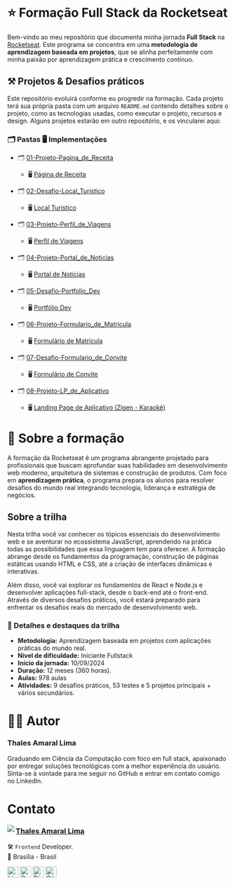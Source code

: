 # ⭐ Formação Full Stack da Rocketseat

Bem-vindo ao meu repositório que documenta minha jornada **Full Stack** na [Rocketseat](https://www.rocketseat.com.br/). Este programa se concentra em uma **metodologia de aprendizagem baseada em projetos**, que se alinha perfeitamente com minha paixão por aprendizagem prática e crescimento contínuo.

## ⚒️ Projetos & Desafios práticos

Este repositório evoluirá conforme eu progredir na formação. Cada projeto terá sua própria pasta com um arquivo `README.md` contendo detalhes sobre o projeto, como as tecnologias usadas, como executar o projeto, recursos e design. Alguns projetos estarão em outro repositório, e os vincularei aqui:

### **🗂️ Pastas 🖥️ Implementações**
- 🗂️ [01-Projeto-Pagina_de_Receita](01-Projeto-Pagina_de_Receita)
  - 🖥️ <a href="https://thalesamaral.github.io/Rocketseat-Full_Stack/01-Projeto-Pagina_de_Receita">Página de Receita</a>

- 🗂️ [02-Desafio-Local_Turistico](02-Desafio-Local_Turistico)
  - 🖥️ <a href="https://thalesamaral.github.io/Rocketseat-Full_Stack/02-Desafio-Local_Turistico">Local Turístico</a>
- 🗂️ [03-Projeto-Perfil_de_Viagens](03-Projeto-Perfil_de_Viagens)
  - 🖥️ <a href="https://thalesamaral.github.io/Rocketseat-Full_Stack/03-Projeto-Perfil_de_Viagens">Perfil de Viagens</a>
- 🗂️ [04-Projeto-Portal_de_Noticias](04-Projeto-Portal_de_Noticias)
  - 🖥️ <a href="https://thalesamaral.github.io/Rocketseat-Full_Stack/04-Projeto-Portal_de_Noticias">Portal de Notícias</a>
- 🗂️ [05-Desafio-Portfolio_Dev](05-Desafio-Portfolio_Dev)
  - 🖥️ <a href="https://thalesamaral.github.io/Rocketseat-Full_Stack/05-Desafio-Portfolio_Dev">Portfólio Dev</a>
- 🗂️ [06-Projeto-Formulario_de_Matricula](06-Projeto-Formulario_de_Matricula)
  - 🖥️ <a href="https://thalesamaral.github.io/Rocketseat-Full_Stack/06-Projeto-Formulario_de_Matricula">Formulário de Matrícula</a>
- 🗂️ [07-Desafio-Formulario_de_Convite](07-Desafio-Formulario_de_Convite)
  - 🖥️ <a href="https://thalesamaral.github.io/Rocketseat-Full_Stack/07-Desafio-Formulario_de_Convite">Formulário de Convite</a>
- 🗂️ [08-Projeto-LP_de_Aplicativo](08-Projeto-LP_de_Aplicativo)
  - 🖥️ <a href="https://thalesamaral.github.io/Rocketseat-Full_Stack/08-Projeto-LP_de_Aplicativo">Landing Page de Aplicativo (Zigen - Karaokê)</a>

# 📝 Sobre a formação
A formação da Rocketseat é um programa abrangente projetado para profissionais que buscam aprofundar suas habilidades em desenvolvimento web moderno, arquitetura de sistemas e construção de produtos. Com foco em **aprendizagem prática**, o programa prepara os alunos para resolver desafios do mundo real integrando tecnologia, liderança e estratégia de negócios.

## Sobre a trilha
Nesta trilha você vai conhecer os tópicos essenciais do desenvolvimento web e se aventurar no ecossistema JavaScript, aprendendo na prática todas as possibilidades que essa linguagem tem para oferecer. A formação abrange desde os fundamentos da programação, construção de páginas estáticas usando HTML e CSS, até a criação de interfaces dinâmicas e interativas.

Além disso, você vai explorar os fundamentos de React e Node.js e desenvolver aplicações full-stack, desde o back-end até o front-end. Através de diversos desafios práticos, você estará preparado para enfrentar os desafios reais do mercado de desenvolvimento web.


### 📖 Detalhes e destaques da trilha
- **Metodologia:** Aprendizagem baseada em projetos com aplicações práticas do mundo real.
- **Nível de dificuldade:** Iniciante Fullstack
- **Início da jornada:** 10/09/2024
- **Duração:** 12 meses (360 horas).
- **Aulas:** 978 aulas
- **Atividades:** 9 desafios práticos, 53 testes e 5 projetos principais + vários secundários.

# 👨‍💻 Autor

### Thales Amaral Lima
Graduando em Ciência da Computação com foco em full stack, apaixonado por entregar soluções tecnológicas com a melhor experiência do usuário.
Sinta-se à vontade para me seguir no GitHub e entrar em contato comigo no LinkedIn.

# Contato

<img align="left" src="https://www.github.com/thalesamaral.png?size=150">

### [**Thales Amaral Lima**](https://github.com/thalesamaral)

🛠 `Frontend` Developer. <br>
📍 Brasília - Brasil

<a href="https://www.linkedin.com/in/thales-amaral-lima"><img src="https://img.shields.io/badge/LinkedIn-0077B5?style=flat&logo=linkedin&logoColor=white" alt="LinkedIn Badge" height="25"></a>&nbsp;<a href="mailto:thaleslima225@gmail.com"><img src="https://img.shields.io/badge/Gmail-D14836?style=flat&logo=gmail&logoColor=white" alt="Gmail Badge" height="25"></a>&nbsp;<a href="#"><img src="https://img.shields.io/badge/Discord-%237289DA.svg?logo=discord&logoColor=white" title="Thales Amaral#0416" alt="Discord Badge" height="25"></a>&nbsp;<a href="https://www.github.com/thalesamaral"><img src="https://img.shields.io/badge/GitHub-100000?style=flat&logo=github&logoColor=white" alt="GitHub Badge" height="25"></a>&nbsp;<br clear="left"/>